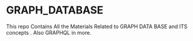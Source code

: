 # GRAPH_DATABASE
This repo Contains All the Materials Related to GRAPH DATA BASE and ITS concepts . Also GRAPHQL in more. 
